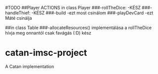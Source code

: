 #TODO
##Player ACTIONS in class Player
###-rollTheDice:
    -KÉSZ
###-handleThief:
    -KÉSZ
###-build
    -ezt most csinálom
###-playDevCard
    -ezt Máté csinálja
    
##in class Table
###-allocateResources() implementálása a rollTheDice hívja meg onnantól csak favágás (:D)
kész
  

# catan-imsc-project
A Catan implementation


 
